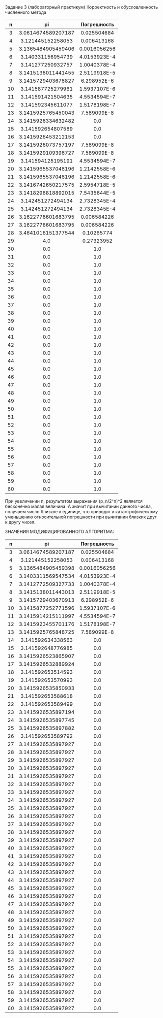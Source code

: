 Задание 3 (лабораторный практикум)
Корректность и обусловленность численного метода

|n|pi|Погрешность|
|:---:|:--------------------------:|:------------:|
|3|3.0614674589207187|0.025504684|
|4|3.121445152258053|0.006413168|
|5|3.1365484905459406|0.0016056256|
|6|3.140331156954739|4.0153923E-4|
|7|3.141277250932757|1.0040378E-4|
|8|3.1415138011441455|2.5119918E-5|
|9|3.1415729403678827|6.298952E-6|
|10|3.141587725279961|1.5937107E-6|
|11|3.141591421504635|4.5534594E-7|
|12|3.141592345611077|1.5178198E-7|
|13|3.1415925765450043|7.589099E-8|
|14|3.1415926334632482|0.0|
|15|3.141592654807589|0.0|
|16|3.1415926453212153|0.0|
|17|3.1415926073757197|7.589099E-8|
|18|3.1415929109396727|7.589099E-8|
|19|3.141594125195191|4.5534594E-7|
|20|3.1415965537048196|1.2142558E-6|
|21|3.1415965537048196|1.2142558E-6|
|22|3.1416742650217575|2.5954718E-5|
|23|3.1418296818892015|7.5435644E-5|
|24|3.142451272494134|2.7328345E-4|
|25|3.142451272494134|2.7328345E-4|
|26|3.1622776601683795|0.006584226|
|27|3.1622776601683795|0.006584226|
|28|3.4641016151377544|0.10265774|
|29|4.0|0.27323952|
|30|0.0|1.0|
|31|0.0|1.0|
|32|0.0|1.0|
|33|0.0|1.0|
|34|0.0|1.0|
|35|0.0|1.0|
|36|0.0|1.0|
|37|0.0|1.0|
|38|0.0|1.0|
|39|0.0|1.0|
|40|0.0|1.0|
|41|0.0|1.0|
|42|0.0|1.0|
|43|0.0|1.0|
|44|0.0|1.0|
|45|0.0|1.0|
|46|0.0|1.0|
|47|0.0|1.0|
|48|0.0|1.0|
|49|0.0|1.0|
|50|0.0|1.0|
|51|0.0|1.0|
|52|0.0|1.0|
|53|0.0|1.0|
|54|0.0|1.0|
|55|0.0|1.0|
|56|0.0|1.0|
|57|0.0|1.0|
|58|0.0|1.0|
|59|0.0|1.0|
|60|0.0|1.0|

При увеличении n, результатом выражения (p_n/2^n)^2 является бесконечно малая величина. А значит при вычитании данного числа, получаем число близкое к единице, что приводит к катастрофическому уменьшению относительной погрешности при вычитании близких друг к другу чисел.


ЗНАЧЕНИЯ МОДИФИЦИРОВАННОГО АЛГОРИТМА:

|n|pi|Погрешность|
|:---:|:--------------------------:|:------------:|
|3 | 3.0614674589207187  | 0.025504684|
|4 | 3.121445152258053  | 0.006413168|
|5 | 3.1365484905459398  | 0.0016056256|
|6 | 3.1403311569547534  | 4.0153923E-4|
|7 | 3.1412772509327733  | 1.0040378E-4|
|8 | 3.1415138011443013  | 2.5119918E-5|
|9 | 3.1415729403670913  | 6.298952E-6|
|10 | 3.1415877252771596  | 1.5937107E-6|
|11 | 3.1415914215111997  | 4.5534594E-7|
|12 | 3.1415923455701176  | 1.5178198E-7|
|13 | 3.1415925765848725  | 7.589099E-8|
|14 | 3.141592634338563  | 0.0|
|15 | 3.141592648776985  | 0.0|
|16 | 3.1415926523865907  | 0.0|
|17 | 3.1415926532889924  | 0.0|
|18 | 3.141592653514593  | 0.0|
|19 | 3.141592653570993  | 0.0|
|20 | 3.1415926535850933  | 0.0|
|21 | 3.141592653588618  | 0.0|
|22 | 3.141592653589499  | 0.0|
|23 | 3.1415926535897194  | 0.0|
|24 | 3.1415926535897745  | 0.0|
|25 | 3.1415926535897882  | 0.0|
|26 | 3.141592653589792  | 0.0|
|27 | 3.1415926535897927  | 0.0|
|28 | 3.1415926535897927  | 0.0|
|29 | 3.1415926535897927  | 0.0|
|30 | 3.1415926535897927  | 0.0|
|31 | 3.1415926535897927  | 0.0|
|32 | 3.1415926535897927  | 0.0|
|33 | 3.1415926535897927  | 0.0|
|34 | 3.1415926535897927  | 0.0|
|35 | 3.1415926535897927  | 0.0|
|36 | 3.1415926535897927  | 0.0|
|37 | 3.1415926535897927  | 0.0|
|38 | 3.1415926535897927  | 0.0|
|39 | 3.1415926535897927  | 0.0|
|40 | 3.1415926535897927  | 0.0|
|41 | 3.1415926535897927  | 0.0|
|42 | 3.1415926535897927  | 0.0|
|43 | 3.1415926535897927  | 0.0|
|44 | 3.1415926535897927  | 0.0|
|45 | 3.1415926535897927  | 0.0|
|46 | 3.1415926535897927  | 0.0|
|47 | 3.1415926535897927  | 0.0|
|48 | 3.1415926535897927  | 0.0|
|49 | 3.1415926535897927  | 0.0|
|50 | 3.1415926535897927  | 0.0|
|51 | 3.1415926535897927  | 0.0|
|52 | 3.1415926535897927  | 0.0|
|53 | 3.1415926535897927  | 0.0|
|54 | 3.1415926535897927  | 0.0|
|55 | 3.1415926535897927  | 0.0|
|56 | 3.1415926535897927  | 0.0|
|57 | 3.1415926535897927  | 0.0|
|58 | 3.1415926535897927  | 0.0|
|59 | 3.1415926535897927  | 0.0|
|60 | 3.1415926535897927  | 0.0|